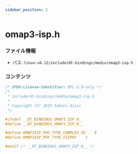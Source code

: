 ```yaml
---
sidebar_position: 2
---
```

# omap3-isp.h

### ファイル情報

- パス: `linux-v6.12/include/dt-bindings/media/omap3-isp.h`

### コンテンツ

```h
/* SPDX-License-Identifier: GPL-2.0-only */
/*
 * include/dt-bindings/media/omap3-isp.h
 *
 * Copyright (C) 2015 Sakari Ailus
 */

#ifndef __DT_BINDINGS_OMAP3_ISP_H__
#define __DT_BINDINGS_OMAP3_ISP_H__

#define OMAP3ISP_PHY_TYPE_COMPLEX_IO	0
#define OMAP3ISP_PHY_TYPE_CSIPHY	1

#endif /* __DT_BINDINGS_OMAP3_ISP_H__ */

```
